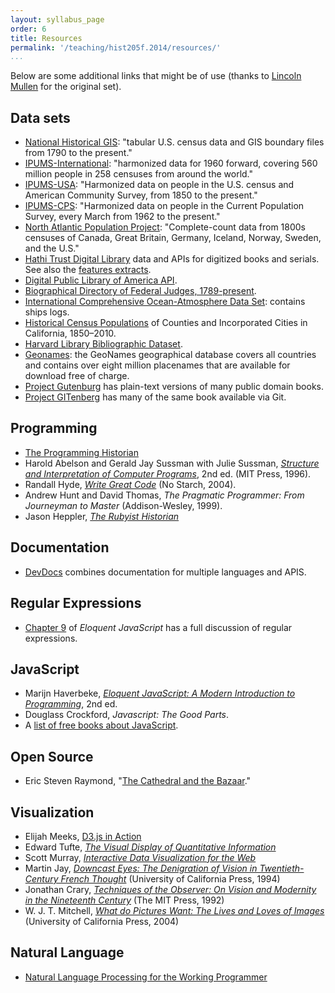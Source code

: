 ```yaml
---
layout: syllabus_page
order: 6
title: Resources
permalink: '/teaching/hist205f.2014/resources/'
...
```


Below are some additional links that might be of use (thanks to [Lincoln Mullen](http://lincolnmullen.com) for the original set).

## Data sets

-   [National Historical GIS][]: "tabular U.S. census data and GIS
    boundary files from 1790 to the present."
-   [IPUMS-International][]: "harmonized data for 1960 forward, covering
    560 million people in 258 censuses from around the world."
-   [IPUMS-USA][]: "Harmonized data on people in the U.S. census and
    American Community Survey, from 1850 to the present."
-   [IPUMS-CPS][]: "Harmonized data on people in the Current Population
    Survey, every March from 1962 to the present."
-   [North Atlantic Population Project][]: "Complete-count data from
    1800s censuses of Canada, Great Britain, Germany, Iceland, Norway,
    Sweden, and the U.S."
-   [Hathi Trust Digital Library][] data and APIs for digitized books
    and serials. See also the [features extracts][].
-   [Digital Public Library of America API][].
-   [Biographical Directory of Federal Judges, 1789-present][].
-   [International Comprehensive Ocean-Atmosphere Data Set][]: contains
    ships logs.
-   [Historical Census Populations][] of Counties and Incorporated
    Cities in California, 1850–2010.
-   [Harvard Library Bibliographic Dataset][].
-   [Geonames][]: the GeoNames geographical database covers all
    countries and contains over eight million placenames that are
    available for download free of charge.
-   [Project Gutenburg][] has plain-text versions of many public domain
    books.
-   [Project GITenberg][] has many of the same book available via Git.

## Programming

-   [The Programming Historian][]
-   Harold Abelson and Gerald Jay Sussman with Julie Sussman,
    *[Structure and Interpretation of Computer Programs][]*, 2nd ed.
    (MIT Press, 1996).
-   Randall Hyde, *[Write Great Code][]* (No Starch, 2004).
-   Andrew Hunt and David Thomas, *The Pragmatic Programmer: From
    Journeyman to Master* (Addison-Wesley, 1999).
-   Jason Heppler, *[The Rubyist Historian][]*

## Documentation

-   [DevDocs][] combines documentation for multiple languages and APIS.

## Regular Expressions

-   [Chapter 9][] of *Eloquent JavaScript* has a full discussion of
    regular expressions.

## JavaScript

-   Marijn Haverbeke, *[Eloquent JavaScript: A Modern Introduction to
    Programming][]*, 2nd ed.
-   Douglass Crockford, *Javascript: The Good Parts*.
-   A [list of free books about JavaScript][].

## Open Source

-   Eric Steven Raymond, "[The Cathedral and the Bazaar][]."

## Visualization

-   Elijah Meeks, [D3.js in Action][]
-   Edward Tufte, *[The Visual Display of Quantitative Information][]*
-   Scott Murray, *[Interactive Data Visualization for the Web][]*
-   Martin Jay, *[Downcast Eyes: The Denigration of Vision in Twentieth-Century French Thought](http://www.ucpress.edu/book.php?isbn=9780520088856)* (University of California Press, 1994)
-   Jonathan Crary, *[Techniques of the Observer: On Vision and Modernity in the Nineteenth Century](http://mitpress.mit.edu/books/techniques-observer)* (The MIT Press, 1992)
-   W. J. T. Mitchell, *[What do Pictures Want: The Lives and Loves of Images](http://www.press.uchicago.edu/ucp/books/book/chicago/W/bo3534152.html)* (University of California Press, 2004)

## Natural Language

-   [Natural Language Processing for the Working Programmer][]

  [National Historical GIS]: http://nhgis.org
  [IPUMS-International]: http://international.ipums.org/international/
  [IPUMS-USA]: http://usa.ipums.org/usa/
  [IPUMS-CPS]: http://usa.ipums.org/cps/
  [North Atlantic Population Project]: http://www.nappdata.org/
  [Hathi Trust Digital Library]: http://www.hathitrust.org/data
  [features extracts]: https://sandbox.htrc.illinois.edu/HTRC-UI-Portal2/Features
  [Digital Public Library of America API]: http://dp.la/info/developers/codex/
  [Biographical Directory of Federal Judges, 1789-present]: http://www.uscourts.gov/JudgesAndJudgeships/BiographicalDirectoryOfJudges.aspx
  [International Comprehensive Ocean-Atmosphere Data Set]: http://icoads.noaa.gov/
  [Historical Census Populations]: http://www.dof.ca.gov/research/demographic/state_census_data_center/historical_census_1850-2010/view.php
  [Harvard Library Bibliographic Dataset]: http://openmetadata.lib.harvard.edu/bibdata
  [Geonames]: http://www.geonames.org/
  [Project Gutenburg]: http://www.gutenberg.org/
  [Project GITenberg]: https://gitenberg.github.io/
  [The Programming Historian]: http://programminghistorian.org/
  [Structure and Interpretation of Computer Programs]: https://mitpress.mit.edu/sicp/full-text/book/book.html
  [Write Great Code]: http://www.nostarch.com/greatcode.htm
  [DevDocs]: http://devdocs.io/
  [Chapter 9]: http://eloquentjavascript.net/09_regexp.html
  [Swirl]: http://swirlstats.com/
  [Eloquent JavaScript: A Modern Introduction to Programming]: http://eloquentjavascript.net/
  [list of free books about JavaScript]: http://jsbooks.revolunet.com/
  [The Cathedral and the Bazaar]: http://www.catb.org/~esr/writings/cathedral-bazaar/cathedral-bazaar/
  [httpbin]: http://httpbin.org/
  [Natural Language Processing for the Working Programmer]: http://nlpwp.org/book/
  [The Rubyist Historian]: http://jasonheppler.org/rubyist-historian/
  [The Visual Display of Quantitative Information]: http://www.edwardtufte.com/tufte/books_vdqi
  [Interactive Data Visualization for the Web]: http://alignedleft.com/work/d3-book
  [Digital History Methods in R]: http://dh-r.lincolnmullen.com/
  [D3.js in Action]: http://www.manning.com/meeks/
